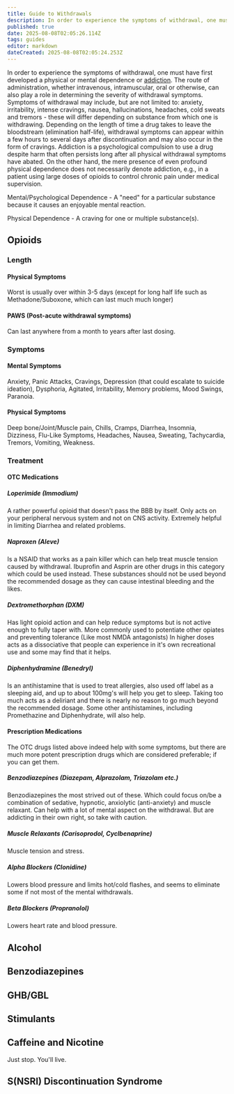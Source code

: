 ```yaml
---
title: Guide to Withdrawals
description: In order to experience the symptoms of withdrawal, one must have first developed a physical or mental dependence or addiction.
published: true
date: 2025-08-08T02:05:26.114Z
tags: guides
editor: markdown
dateCreated: 2025-08-08T02:05:24.253Z
---
```


In order to experience the symptoms of withdrawal, one must have first developed a physical or mental dependence or [addiction](/en/guides/addiction). The route of administration, whether intravenous, intramuscular, oral or otherwise, can also play a role in determining the severity of withdrawal symptoms. Symptoms of withdrawal may include, but are not limited to: anxiety, irritability, intense cravings, nausea, hallucinations, headaches, cold sweats and tremors - these will differ depending on substance from which one is withdrawing. Depending on the length of time a drug takes to leave the bloodstream (elimination half-life), withdrawal symptoms can appear within a few hours to several days after discontinuation and may also occur in the form of cravings. Addiction is a psychological compulsion to use a drug despite harm that often persists long after all physical withdrawal symptoms have abated. On the other hand, the mere presence of even profound physical dependence does not necessarily denote addiction, e.g., in a patient using large doses of opioids to control chronic pain under medical supervision.

Mental/Psychological Dependence - A "need" for a particular substance because it causes an enjoyable mental reaction.

Physical Dependence - A craving for one or multiple substance(s).

## Opioids

### Length

#### Physical Symptoms

Worst is usually over within 3-5 days (except for long half life such as Methadone/Suboxone, which can last much much longer)

#### PAWS (Post-acute withdrawal symptoms)

Can last anywhere from a month to years after last dosing.

### Symptoms

#### Mental Symptoms

Anxiety, Panic Attacks, Cravings, Depression (that could escalate to suicide ideation), Dysphoria, Agitated, Irritability, Memory problems, Mood Swings, Paranoia.

#### Physical Symptoms

Deep bone/Joint/Muscle pain, Chills, Cramps, Diarrhea, Insomnia, Dizziness, Flu-Like Symptoms, Headaches, Nausea, Sweating, Tachycardia, Tremors, Vomiting, Weakness.

### Treatment

#### OTC Medications

##### Loperimide (Immodium)

A rather powerful opioid that doesn't pass the BBB by itself. Only acts on your peripheral nervous system and not on CNS activity. Extremely helpful in limiting Diarrhea and related problems.

##### Naproxen (Aleve)

Is a NSAID that works as a pain killer which can help treat muscle tension caused by withdrawal. Ibuprofin and Asprin are other drugs in this category which could be used instead. These substances should not be used beyond the recommended dosage as they can cause intestinal bleeding and the likes.

##### Dextromethorphan (DXM)

Has light opioid action and can help reduce symptoms but is not active enough to fully taper with. More commonly used to potentiate other opiates and preventing tolerance (Like most NMDA antagonists) In higher doses acts as a dissociative that people can experience in it's own recreational use and some may find that it helps.

##### Diphenhydramine (Benedryl)

Is an antihistamine that is used to treat allergies, also used off label as a sleeping aid, and up to about 100mg's will help you get to sleep. Taking too much acts as a deliriant and there is nearly no reason to go much beyond the recommended dosage. Some other antihistamines, including Promethazine and Diphenhydrate, will also help.

#### Prescription Medications

The OTC drugs listed above indeed help with some symptoms, but there are much more potent prescription drugs which are considered preferable; if you can get them.

##### Benzodiazepines (Diazepam, Alprazolam, Triazolam etc.)

Benzodiazepines the most strived out of these. Which could focus on/be a combination of sedative, hypnotic, anxiolytic (anti-anxiety) and muscle relaxant. Can help with a lot of mental aspect on the withdrawal.  But are addicting in their own right, so take with caution.

##### Muscle Relaxants (Carisoprodol, Cyclbenaprine)

Muscle tension and stress.

##### Alpha Blockers (Clonidine)

Lowers blood pressure and limits hot/cold flashes, and seems to eliminate some if not most of the mental withdrawals.

##### Beta Blockers (Propranolol)

Lowers heart rate and blood pressure.

## Alcohol

## Benzodiazepines

## GHB/GBL

## Stimulants

## Caffeine and Nicotine

Just stop. You'll live.

## S(NSRI) Discontinuation Syndrome